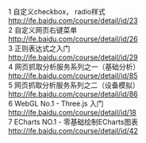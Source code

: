 1 自定义checkbox， radio样式 <br>
http://ife.baidu.com/course/detail/id/23<br>
2 自定义网页右键菜单<br>
http://ife.baidu.com/course/detail/id/26<br>
3 正则表达式之入门<br>
http://ife.baidu.com/course/detail/id/29<br>
4 网页抓取分析服务系列之一（基础分析）<br>
http://ife.baidu.com/course/detail/id/85<br>
5 网页抓取分析服务系列之二（设备模拟）<br>
http://ife.baidu.com/course/detail/id/86<br>
6 WebGL No.1 - Three.js 入门<br>
http://ife.baidu.com/course/detail/id/18<br>
7 ECharts NO.1 - 零基础绘制ECharts图表<br>
http://ife.baidu.com/course/detail/id/42<br>